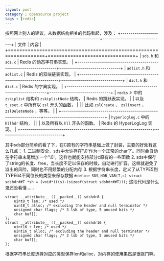 ```yaml
---
layout: post
category : opensource project
tags : [redis]
---
```

按照网上别人的建议，从数据结构相关的代码看起，涉及：
+-------------------------------------------------------------------+-------------------------------+
| 文件                                                              | 内容                          |
+===================================================================+===============================+
| ``sds.h`` 和 ``sds.c``                                            | Redis 的动态字符串实现。      |
+-------------------------------------------------------------------+-------------------------------+
| ``adlist.h`` 和 ``adlist.c``                                      | Redis 的双端链表实现。        |
+-------------------------------------------------------------------+-------------------------------+
| ``dict.h`` 和 ``dict.c``                                          | Redis 的字典实现。            |
+-------------------------------------------------------------------+-------------------------------+
| ``redis.h`` 中的 ``zskiplist`` 结构和 ``zskiplistNode`` 结构，    | Redis 的跳跃表实现。          |
| 以及 ``t_zset.c`` 中所有以 ``zsl`` 开头的函数，                   |                               |
| 比如 ``zslCreate`` 、 ``zslInsert`` 、 ``zslDeleteNode`` ，等等。 |                               |
+-------------------------------------------------------------------+-------------------------------+
| ``hyperloglog.c`` 中的 ``hllhdr`` 结构，                          |                               |
| 以及所有以 ``hll`` 开头的函数。                                   | Redis 的 HyperLogLog 实现。   |
+-------------------------------------------------------------------+-------------------------------+

其中sds部分简单的看了下，在C原有的字符串基础上做了封装，主要的好处有这么几点：
    1. 二进制安全，sds中允许存在'\0'作为一个正常的char了。同时会自动在字符串末尾增加一个'\0'，这样也就能支持部分c原有的一些函数
    2. sds中保存了string的长度、free，当长度不足以保存的时候，自动进行扩容。这样就避免了溢出的风险，同时也不用频繁的分配内存
    3. 根据字符串长度，定义了从TYPE5到TYPE64不同位长的类型来保存数据
`#define SDS_HDR_VAR(T,s) struct sdshdr##T *sh = (void*)((s)-(sizeof(struct sdshdr##T)));` 这段代码是什么鬼还没看懂……
```
struct __attribute__ ((__packed__)) sdshdr8 {
    uint8_t len; /* used */
    uint8_t alloc; /* excluding the header and null terminator */
    unsigned char flags; /* 3 lsb of type, 5 unused bits */
    char buf[];
};
struct __attribute__ ((__packed__)) sdshdr16 {
    uint16_t len; /* used */
    uint16_t alloc; /* excluding the header and null terminator */
    unsigned char flags; /* 3 lsb of type, 5 unused bits */
    char buf[];
};
```
根据字符串长度选择对应的类型保存len和alloc，对内存的使用果然是很抠门啊。
